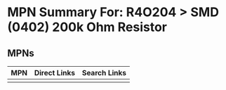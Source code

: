 



# MPN Summary For: R4O204 > SMD (0402) 200k Ohm Resistor

## MPNs
  

|MPN|Direct Links|Search Links|
| :--- | :--- | :--- |
||||
